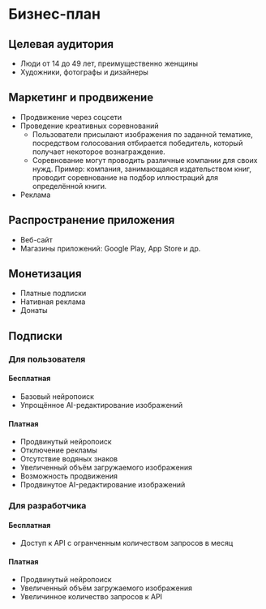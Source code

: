 # Бизнес-план

## Целевая аудитория
- Люди от 14 до 49 лет, преимущественно женщины
- Художники, фотографы и дизайнеры

## Маркетинг и продвижение

- Продвижение через соцсети
- Проведение креативных соревнований
  - Пользователи присылают изображения по заданной тематике, посредством голосования отбирается победитель, который получает некоторое вознаграждение.
  - Соревнование могут проводить различные компании для своих нужд. Пример: компания, занимающаяся издательством книг, проводит соревнование на подбор иллюстраций для определённой книги.
- Реклама

## Распространение приложения

- Веб-сайт
- Магазины приложений: Google Play, App Store и др.

## Монетизация

- Платные подписки
- Нативная реклама
- Донаты

## Подписки

### Для пользователя
#### Бесплатная

- Базовый нейропоиск
- Упрощённое AI-редактирование изображений

#### Платная

- Продвинутый нейропоиск
- Отключение рекламы
- Отсутствие водяных знаков
- Увеличенный объём загружаемого изображения
- Возможность продвижения
- Продвинутое AI-редактирование изображений

### Для разработчика

#### Бесплатная
- Доступ к API с огранченным количеством запросов в месяц

#### Платная
- Продвинутый нейропоиск
- Увеличенный объём загружаемого изображения
- Увеличинное количество запросов к API
